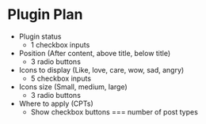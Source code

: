 # Plugin Plan

- Plugin status
  - 1 checkbox inputs
- Position (After content, above title, below title)
  - 3 radio buttons
- Icons to display (Like, love, care, wow, sad, angry)
  - 5 checkbox inputs
- Icons size (Small, medium, large)
  - 3 radio buttons
- Where to apply (CPTs)
  - Show checkbox buttons === number of post types